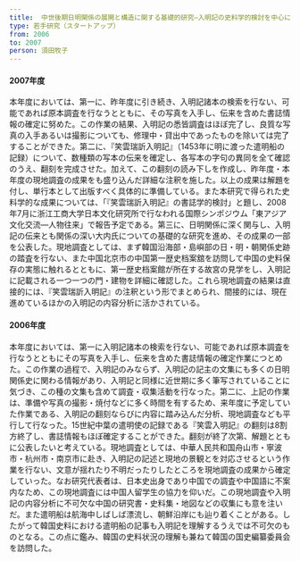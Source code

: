 ```yaml
---
title: 	中世後期日明関係の展開と構造に関する基礎的研究―入明記の史料学的検討を中心に
type: 若手研究（スタートアップ）
from: 2006
to: 2007
person: 須田牧子
---
```


#### 2007年度

本年度においては、第一に、昨年度に引き続き、入明記諸本の検索を行ない、可能であれば原本調査を行なうとともに、その写真を入手し、伝来を含めた書誌情報の確定に努めた。この作業の結果、入明記の悉皆調査はほぼ完了し、良質な写真の入手あるいは撮影についても、修理中・貸出中であったものを除いては完了することができた。第二に、『笑雲瑞訢入明記』（1453年に明に渡った遣明船の記録）について、数種類の写本の伝来を確定し、各写本の字句の異同を全て確認のうえ、翻刻を完成させた。加えて、この翻刻の読み下しを作成し、昨年度・本年度の現地調査の成果をも盛り込んだ詳細な注釈を施した。以上の成果は解題を付し、単行本として出版すべく具体的に準備している。また本研究で得られた史料学的な成果については、「『笑雲瑞訢入明記』の書誌学的検討」と題し、2008年7月に浙江工商大学日本文化研究所で行なわれる国際シンポジウム「東アジア文化交流―人物往来」で報告予定である。第三に、日明関係に深く関与し、入明記の伝来とも関係の深い大内氏についての基礎的な研究を進め、その成果の一部を公表した。現地調査としては、まず韓国沿海部・島嶼部の日・明・朝関係史跡の踏査を行ない、また中国北京市の中国第一歴史档案舘を訪問して中国の史料保存の実態に触れるとともに、第一歴史档案館が所在する故宮の見学をし、入明記に記載される一つ一つの門・建物を詳細に確認した。これら現地調査の結果は直接的には、『笑雲瑞訢入明記』の注釈という形でまとめられ、間接的には、現在進めているほかの入明記の内容分析に活かされている。

#### 2006年度

本年度においては、第一に入明記諸本の検索を行ない、可能であれば原本調査を行なうとともにその写真を入手し、伝来を含めた書誌情報の確定作業につとめた。この作業の過程で、入明記のみならず、入明記の記主の文集にも多くの日明関係史に関わる情報があり、入明記と同様に近世期に多く筆写されていることに気づき、この種の文集も含めて調査・収集活動を行なった。第二に、上記の作業は、準備や写真の撮影・焼付などに多く時間を有するため、来年度に予定していた作業である、入明記の翻刻ならびに内容に踏み込んだ分析、現地調査なども平行して行なった。15世紀中葉の遣明使の記録である『笑雲入明記』の翻刻は8割方終了し、書誌情報もほぼ確定することができた。翻刻が終了次第、解題とともに公表したいと考えている。現地調査としては、中華人民共和国舟山市・寧波市・杭州市・南京市に赴き、入明記の記述と現地の景観とを対応させるという作業を行ない、文意が揺れたり不明だったりしたところを現地調査の成果から確定していった。なお研究代表者は、日本史出身であり中国での調査や中国語に不案内なため、この現地調査には中国人留学生の協力を仰いだ。この現地調査や入明記の内容分析に不可欠な中国の研究書・史料集・地図などの収集にも意を注いだ。また遣明船は航海中しばしば漂流し、朝鮮沿岸にも辿り着くことがある。したがって韓国史料における遣明船の記事も入明記を理解するうえでは不可欠のものとなる。この点に鑑み、韓国の史料状況の理解も兼ねて韓国の国史編纂委員会を訪問した。